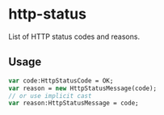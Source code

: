 # http-status

List of HTTP status codes and reasons.

## Usage

```haxe
var code:HttpStatusCode = OK;
var reason = new HttpStatusMessage(code);
// or use implicit cast
var reason:HttpStatusMessage = code;
```